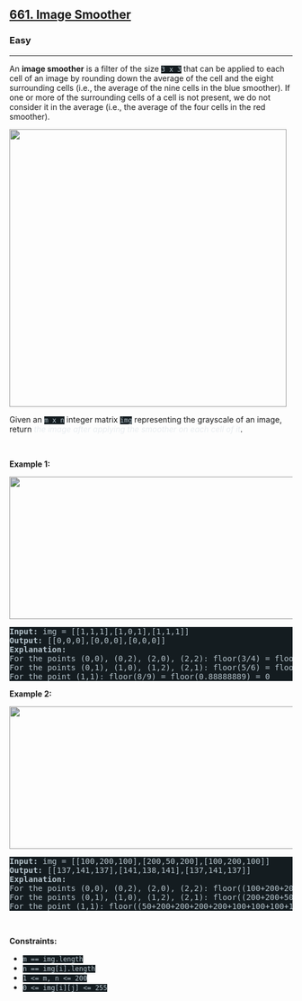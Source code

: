 <h2><a href="https://leetcode.com/problems/image-smoother/">661. Image Smoother</a></h2><h3>Easy</h3><hr><div style="border-color: rgb(91, 119, 134) !important;"><p style="border-color: rgb(91, 119, 134) !important;">An <strong style="border-color: rgb(91, 119, 134) !important;">image smoother</strong> is a filter of the size <code style="background-color: rgb(20, 28, 32) !important; color: rgb(183, 198, 206) !important; border-color: rgb(84, 109, 121) !important;">3 x 3</code> that can be applied to each cell of an image by rounding down the average of the cell and the eight surrounding cells (i.e., the average of the nine cells in the blue smoother). If one or more of the surrounding cells of a cell is not present, we do not consider it in the average (i.e., the average of the four cells in the red smoother).</p>
<img alt="" src="https://assets.leetcode.com/uploads/2021/05/03/smoother-grid.jpg" style="width: 493px; height: 493px; filter: saturate(0.9) brightness(0.8);">
<p style="border-color: rgb(91, 119, 134) !important;">Given an <code style="background-color: rgb(20, 28, 32) !important; color: rgb(183, 198, 206) !important; border-color: rgb(84, 109, 121) !important;">m x n</code> integer matrix <code style="background-color: rgb(20, 28, 32) !important; color: rgb(183, 198, 206) !important; border-color: rgb(84, 109, 121) !important;">img</code> representing the grayscale of an image, return <em style="color: rgb(234, 238, 241) !important; border-color: rgb(91, 119, 134) !important;">the image after applying the smoother on each cell of it</em>.</p>

<p style="border-color: rgb(91, 119, 134) !important;">&nbsp;</p>
<p style="border-color: rgb(91, 119, 134) !important;"><strong class="example" style="border-color: rgb(91, 119, 134) !important;">Example 1:</strong></p>
<img alt="" src="https://assets.leetcode.com/uploads/2021/05/03/smooth-grid.jpg" style="width: 613px; height: 253px; filter: saturate(0.9) brightness(0.8);">
<pre style="background-color: rgb(20, 28, 32) !important; color: rgb(183, 198, 206) !important; border-color: rgb(83, 109, 122) !important;"><strong style="border-color: rgb(83, 109, 122) !important;">Input:</strong> img = [[1,1,1],[1,0,1],[1,1,1]]
<strong style="border-color: rgb(83, 109, 122) !important;">Output:</strong> [[0,0,0],[0,0,0],[0,0,0]]
<strong style="border-color: rgb(83, 109, 122) !important;">Explanation:</strong>
For the points (0,0), (0,2), (2,0), (2,2): floor(3/4) = floor(0.75) = 0
For the points (0,1), (1,0), (1,2), (2,1): floor(5/6) = floor(0.83333333) = 0
For the point (1,1): floor(8/9) = floor(0.88888889) = 0
</pre>

<p style="border-color: rgb(91, 119, 134) !important;"><strong class="example" style="border-color: rgb(91, 119, 134) !important;">Example 2:</strong></p>
<img alt="" src="https://assets.leetcode.com/uploads/2021/05/03/smooth2-grid.jpg" style="width: 613px; height: 253px; filter: saturate(0.9) brightness(0.8);">
<pre style="background-color: rgb(20, 28, 32) !important; color: rgb(183, 198, 206) !important; border-color: rgb(83, 109, 122) !important;"><strong style="border-color: rgb(83, 109, 122) !important;">Input:</strong> img = [[100,200,100],[200,50,200],[100,200,100]]
<strong style="border-color: rgb(83, 109, 122) !important;">Output:</strong> [[137,141,137],[141,138,141],[137,141,137]]
<strong style="border-color: rgb(83, 109, 122) !important;">Explanation:</strong>
For the points (0,0), (0,2), (2,0), (2,2): floor((100+200+200+50)/4) = floor(137.5) = 137
For the points (0,1), (1,0), (1,2), (2,1): floor((200+200+50+200+100+100)/6) = floor(141.666667) = 141
For the point (1,1): floor((50+200+200+200+200+100+100+100+100)/9) = floor(138.888889) = 138
</pre>

<p style="border-color: rgb(91, 119, 134) !important;">&nbsp;</p>
<p style="border-color: rgb(91, 119, 134) !important;"><strong style="border-color: rgb(91, 119, 134) !important;">Constraints:</strong></p>

<ul style="border-color: rgb(91, 119, 134) !important;">
	<li style="border-color: rgb(91, 119, 134) !important;"><code style="background-color: rgb(20, 28, 32) !important; color: rgb(183, 198, 206) !important; border-color: rgb(84, 109, 121) !important;">m == img.length</code></li>
	<li style="border-color: rgb(91, 119, 134) !important;"><code style="background-color: rgb(20, 28, 32) !important; color: rgb(183, 198, 206) !important; border-color: rgb(84, 109, 121) !important;">n == img[i].length</code></li>
	<li style="border-color: rgb(91, 119, 134) !important;"><code style="background-color: rgb(20, 28, 32) !important; color: rgb(183, 198, 206) !important; border-color: rgb(84, 109, 121) !important;">1 &lt;= m, n &lt;= 200</code></li>
	<li style="border-color: rgb(91, 119, 134) !important;"><code style="background-color: rgb(20, 28, 32) !important; color: rgb(183, 198, 206) !important; border-color: rgb(84, 109, 121) !important;">0 &lt;= img[i][j] &lt;= 255</code></li>
</ul>
</div>